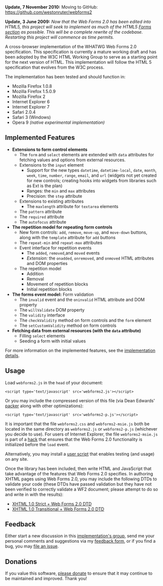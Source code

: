 **Update, 7 November 2010:** Moving to GitHub: https://github.com/westonruter/webforms2

**Update, 3 June 2009:** _Now that the Web Forms 2.0 has been edited into HTML5, this project will seek to implement as much of the HTML5 [Forms section](http://www.whatwg.org/specs/web-apps/current-work/multipage/forms.html) as possible. This will be a complete rewrite of the codebase. Restarting this project will commence as time permits._

A cross-browser implementation of the WHATWG Web Forms 2.0 specification. This specification is currently a mature working draft and has been adopted by the W3C HTML Working Group to serve as a starting point for the next version of HTML. This implementation will follow the HTML 5 specification that evolves from the W3C process.

The implementation has been tested and should function in:
  * Mozilla Firefox 1.0.8
  * Mozilla Firefox 1.5.0.9
  * Mozilla Firefox 2
  * Internet Explorer 6
  * Internet Explorer 7
  * Safari 2.0.4
  * Safari 3 (Windows)
  * Opera 9 _(native experimental implementation)_

## Implemented Features ##

  * **Extensions to form control elements**
    * The `form` and `select` elements are extended with `data` attributes for fetching values and options from external resources.
    * Extensions to the `input` element
      * Support for the new types `datetime`, `datetime-local`, `date`, `month`, `week`, `time`, `number`, `range`, `email`, and `url` (widgets not yet created for new controls; creating hooks into widgets from libraries such as Ext is the plan)
      * Ranges: the `min` and `max` attributes
      * Precision: the `step` attribute
    * Extensions to existing attributes
      * The `maxlength` attribute for `textarea` elements
    * The `pattern` attribute
    * The `required` attribute
    * The `autofocus` attribute
  * **The repetition model for repeating form controls**
    * New form controls: `add`, `remove`, `move-up`, and `move-down` buttons, along with the `template` attribute for `add` buttons
    * The `repeat-min` and `repeat-max` attributes
    * Event interface for repetition events
      * The `added`, `removed`,and `moved` events
      * _Extension:_ the `onadded`, `onremoved`, and `onmoved` HTML attributes and DOM properties
    * The repetition model
      * Addition
      * Removal
      * Movement of repetition blocks
      * Initial repetition blocks
  * **The forms event model:** Form validation
    * The `invalid` event and the `oninvalid` HTML attribute and DOM property
    * The `willValidate` DOM property
    * The `validity` interface
    * The `checkValidity` method on form controls and the `form` element
    * The `setCustomValidity` method on form controls
  * **Fetching data from external resources (with the `data` attribute)**
    * Filling `select` elements
    * Seeding a form with initial values

For more information on the implemented features, see the [implementation details](http://code.google.com/p/webforms2/wiki/ImplementationDetails).

## Usage ##
Load `webforms2.js` in the `head` of your document:
```
<script type='text/javascript' src='webforms2.js'></script>
```
Or you may include the compressed version of this file (via Dean Edwards' [packer](http://dean.edwards.name/packer/) along with other optimizations):
```
<script type='text/javascript' src='webforms2-p.js'></script>
```

It is important that the file `webforms2.css` and `webforms2-msie.js` both be located in the same directory as `webforms2.js` or `webforms2-p.js` (whichever you decide to use). For users of Internet Explorer, the file `webforms2-msie.js` is part of a [hack](http://dean.edwards.name/weblog/2005/09/busted/) that ensures that the Web Forms 2.0 functionality is initialized before the `load` event.

Alternatively, you may install a [user script](http://webforms2.googlecode.com/svn/trunk/webforms2.user.js) that enables testing (and usage) on any site.

Once the library has been included, then write HTML and JavaScript that take advantage of the features that Web Forms 2.0 specifies. In authoring XHTML pages using Web Forms 2.0, you may include the following DTDs to validate your code (these DTDs have passed validation but they have not been verified to correctly validate a WF2 document; please attempt to do so and write in with the results):
  * [XHTML 1.0 Strict + Web Forms 2.0 DTD](http://webforms2.googlecode.com/svn/trunk/DTD/xhtml1-strict-wf2.dtd)
  * [XHTML 1.0 Transitional + Web Forms 2.0 DTD](http://webforms2.googlecode.com/svn/trunk/DTD/xhtml1-transitional-wf2.dtd)

## Feedback ##
Either start a new discussion in this [implementation's group](http://groups.google.com/group/webforms2), send me your personal comments and suggestions via my [feedback form](http://weston.ruter.net/feedback.php?subject=WebForms2), or if you find a bug, you may [file an issue](http://code.google.com/p/webforms2/issues/list).

## Donations ##
If you value this software, [please donate](http://weston.ruter.net/donate/) to ensure that it may continue to be maintained and improved. Thank you!